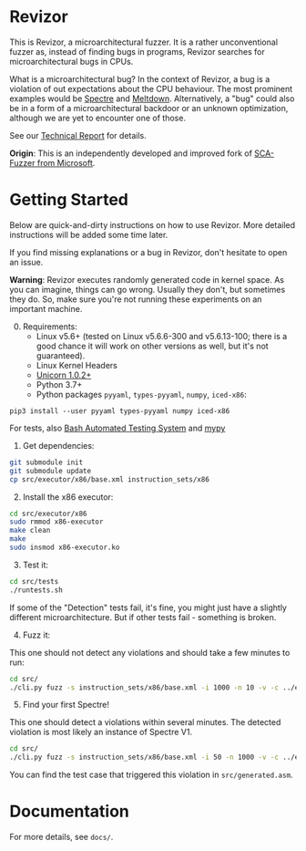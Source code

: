 # Revizor

This is Revizor, a microarchitectural fuzzer.
It is a rather unconventional fuzzer as, instead of finding bugs in programs, Revizor searches for microarchitectural bugs in CPUs.

What is a microarchitectural bug?
In the context of Revizor, a bug is a violation of out expectations about the CPU behaviour.
The most prominent examples would be [Spectre](https://spectreattack.com/) and [Meltdown](https://meltdownattack.com/).
Alternatively, a "bug" could also be in a form of a microarchitectural backdoor or an unknown optimization, although we are yet to encounter one of those.

See our [Technical Report](https://arxiv.org/abs/2105.06872) for details.


**Origin**: This is an independently developed and improved fork of [SCA-Fuzzer from Microsoft](https://github.com/microsoft/sca-fuzzer).

# Getting Started

Below are quick-and-dirty instructions on how to use Revizor.
More detailed instructions will be added some time later.

If you find missing explanations or a bug in Revizor, don't hesitate to open an issue.


**Warning**: Revizor executes randomly generated code in kernel space.
As you can imagine, things can go wrong.
Usually they don't, but sometimes they do.
So, make sure you're not running these experiments on an important machine.

0. Requirements:
   * Linux v5.6+ (tested on Linux v5.6.6-300 and v5.6.13-100; there is a good chance it will work on other versions as well, but it's not guaranteed).
   * Linux Kernel Headers
   * [Unicorn 1.0.2+](https://www.unicorn-engine.org/docs/)
   * Python 3.7+
   * Python packages `pyyaml`, `types-pyyaml`, `numpy`, `iced-x86`:
```shell
pip3 install --user pyyaml types-pyyaml numpy iced-x86
```
For tests, also [Bash Automated Testing System](https://bats-core.readthedocs.io/en/latest/index.html) and [mypy](https://mypy.readthedocs.io/en/latest/getting_started.html#installing-and-running-mypy)
    
1. Get dependencies:

```bash
git submodule init
git submodule update
cp src/executor/x86/base.xml instruction_sets/x86
```

2. Install the x86 executor:

```bash
cd src/executor/x86 
sudo rmmod x86-executor
make clean
make
sudo insmod x86-executor.ko
```

3. Test it:

```bash
cd src/tests
./runtests.sh
```

If some of the "Detection" tests fail, it's fine, you might just have a slightly different microarchitecture. But if other tests fail - something is broken.

4. Fuzz it:

This one should not detect any violations and should take a few minutes to run:

```bash
cd src/
./cli.py fuzz -s instruction_sets/x86/base.xml -i 1000 -n 10 -v -c ../evaluation/1_fuzzing_main/bm-bpas.yaml
```

5. Find your first Spectre!

This one should detect a violations within several minutes.
The detected violation is most likely an instance of Spectre V1.

```bash
cd src/
./cli.py fuzz -s instruction_sets/x86/base.xml -i 50 -n 1000 -v -c ../evaluation/fast-spectre-v1.yaml
```

You can find the test case that triggered this violation in `src/generated.asm`.

# Documentation

For more details, see `docs/`.
